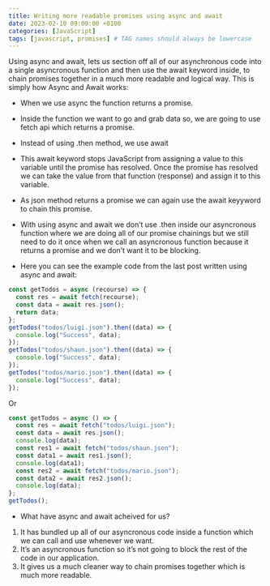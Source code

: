 ```yaml
---
title: Writing more readable promises using async and await
date: 2023-02-10 09:00:00 +0100
categories: [JavaScript]
tags: [javascript, promises] # TAG names should always be lowercase
---
```


Using async and await, lets us section off all of our asynchronous code into a single asyncronous function and then use the await keyword inside, to chain promises together in a much more readable and logical way.
This is simply how Async and Await works:

- When we use async the function returns a promise.
- Inside the function we want to go and grab data so, we are going to use fetch api which returns a promise.
- Instead of using .then method, we use await
- This await keyword stops JavaScript from assigning a value to this variable until the promise has resolved. Once the promise has resolved we can take the value from that function (response) and assign it to this variable.
- As json method returns a promise we can again use the await keyyword to chain this promise.

- With using async and await we don’t use .then inside our asyncronous function where we are doing all of our promise chainings but we still need to do it once when we call an asyncronous function because it returns a promise and we don’t want it to be blocking.
- Here you can see the example code from the last post written using async and await:

```javascript
const getTodos = async (recourse) => {
  const res = await fetch(recourse);
  const data = await res.json();
  return data;
};
getTodos("todos/luigi.json").then((data) => {
  console.log("Success", data);
});
getTodos("todos/shaun.json").then((data) => {
  console.log("Success", data);
});
getTodos("todos/mario.json").then((data) => {
  console.log("Success", data);
});
```

Or

```javascript
const getTodos = async () => {
  const res = await fetch("todos/luigi.json");
  const data = await res.json();
  console.log(data);
  const res1 = await fetch("todos/shaun.json");
  const data1 = await res1.json();
  console.log(data1);
  const res2 = await fetch("todos/mario.json");
  const data2 = await res2.json();
  console.log(data);
};
getTodos();
```

- What have async and await acheived for us?

1. It has bundled up all of our asyncronous code inside a function which we can call and use whenever we want.
2. It’s an asyncronous function so it’s not going to block the rest of the code in our application.
3. It gives us a much cleaner way to chain promises together which is much more readable.
